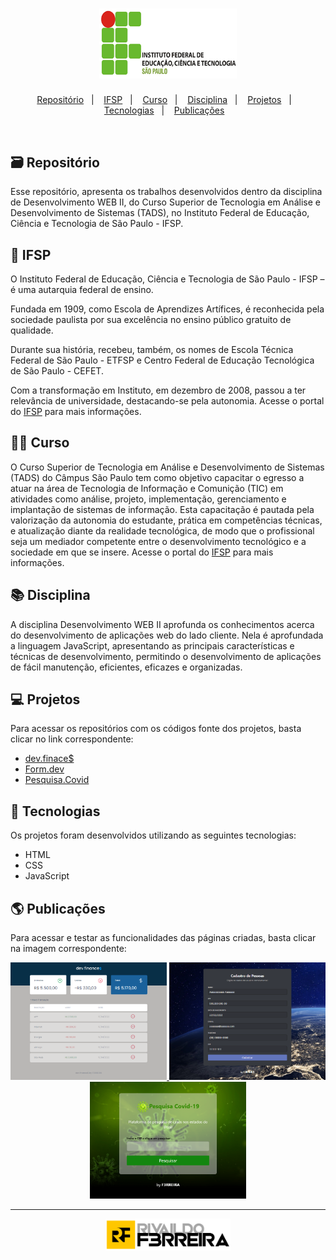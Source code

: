  <h1 align="center">
  <a href="https://spo.ifsp.edu.br/">
     <img alt="Logo IFSP" title="Logo IFSP" src="github/logoIFSP.png" width="220px"/>
  </a>
 </h1>

<p align="center">
  <a href="https://github.com/F3RREIRA/DW2A4/blob/main/README.md#-repositório)">Repositório</a>&nbsp;&nbsp;&nbsp;|&nbsp;&nbsp;&nbsp;
  <a href="#-ifsp">IFSP</a>&nbsp;&nbsp;&nbsp;|&nbsp;&nbsp;&nbsp;
  <a href="#-curso">Curso</a>&nbsp;&nbsp;&nbsp;|&nbsp;&nbsp;&nbsp;
  <a href="#-disciplina">Disciplina</a>&nbsp;&nbsp;&nbsp;|&nbsp;&nbsp;&nbsp;
  <a href="#-projetos">Projetos</a>&nbsp;&nbsp;&nbsp;|&nbsp;&nbsp;&nbsp;
  <a href="#-tecnologias">Tecnologias</a>&nbsp;&nbsp;&nbsp;|&nbsp;&nbsp;&nbsp;
  <a href="#-publicações">Publicações</a>&nbsp;&nbsp;&nbsp;
 </p>
 
 <br>

## 🗃️ Repositório

Esse repositório, apresenta os trabalhos desenvolvidos dentro da disciplina de Desenvolvimento WEB II, do Curso Superior de Tecnologia em Análise e Desenvolvimento de Sistemas (TADS), no Instituto Federal de Educação, Ciência e Tecnologia de São Paulo - IFSP.

## 🏫 IFSP

O Instituto Federal de Educação, Ciência e Tecnologia de São Paulo - IFSP – é uma autarquia federal de ensino.

Fundada em 1909, como Escola de Aprendizes Artífices, é reconhecida pela sociedade paulista por sua excelência no ensino público gratuito de qualidade.

Durante sua história, recebeu, também, os nomes de Escola Técnica Federal de São Paulo - ETFSP e Centro Federal de Educação Tecnológica de São Paulo - CEFET. 

Com a transformação em Instituto, em dezembro de 2008, passou a ter relevância de universidade, destacando-se pela autonomia. Acesse o portal do [IFSP](https://spo.ifsp.edu.br/) para mais informações.

## 👨‍💻 Curso

O Curso Superior de Tecnologia em Análise e Desenvolvimento de Sistemas (TADS) do Câmpus São Paulo tem como objetivo capacitar o egresso a atuar na área de Tecnologia de Informação e Comunição (TIC) em atividades como análise, projeto, implementação, gerenciamento e implantação de sistemas de informação. Esta capacitação é pautada pela valorização da autonomia do estudante, prática em competências técnicas, e atualização diante da realidade tecnológica, de modo que o profissional seja um mediador competente entre o desenvolvimento tecnológico e a sociedade em que se insere. Acesse o portal do [IFSP](https://spo.ifsp.edu.br/tads) para mais informações.

## 📚 Disciplina

A disciplina Desenvolvimento WEB II aprofunda os conhecimentos acerca do desenvolvimento de aplicações web do lado cliente. Nela é aprofundada a linguagem JavaScript, apresentando as principais características e técnicas de desenvolvimento, permitindo o desenvolvimento de aplicações de fácil manutenção, eficientes, eficazes e organizadas.

## 💻 Projetos

Para acessar os repositórios com os códigos fonte dos projetos, basta clicar no link correspondente:

- [dev.finace$](https://github.com/F3RREIRA/DW2A4/tree/main/Atividades/A4)
- [Form.dev](https://github.com/F3RREIRA/DW2A4/tree/main/Atividades/A5)
- [Pesquisa.Covid](https://github.com/F3RREIRA/DW2A4/tree/main/Atividades/A6)
</p>



## 🚀 Tecnologias

Os projetos foram desenvolvidos utilizando as seguintes tecnologias:

- HTML
- CSS
- JavaScript

## 🌎 Publicações

Para acessar e testar as funcionalidades das páginas criadas, basta clicar na imagem correspondente:

<p align="center">
  <a href="https://f3rreira.github.io/DW2A4/Atividades/A4/">
    <img alt="dev.finances" title="dev.finance$" src="github/preview1.png" width="250px" border-radius="3px">
  </a>
  <a href="https://f3rreira.github.io/DW2A4/Atividades/A5">
    <img alt="Form.dev" title="Form.dev" src="github/preview2.png" width="250px">
  </a>
  <a href="hhttps://f3rreira.github.io/DW2A4/Atividades/A6">
    <img alt="Pesquisa.Covid" title="Pesquisa.Covid" src="github/preview3.png" width="250px">
  </a>
  
---
 <p align="center">
 <a href="https://github.com/F3RREIRA">
    <img alt="F3RREIRA" title="F3RREIRA" src="github/F3RREIRA.png" width="200px">
 </a>
 </p>
